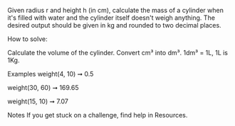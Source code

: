 Given radius r and height h (in cm), calculate the mass of a cylinder when it's filled with water and the cylinder itself doesn't weigh anything. The desired output should be given in kg and rounded to two decimal places.

How to solve:

Calculate the volume of the cylinder.
Convert cm³ into dm³.
1dm³ = 1L, 1L is 1Kg.

Examples
weight(4, 10) ➞ 0.5

weight(30, 60) ➞ 169.65

weight(15, 10) ➞ 7.07

Notes
If you get stuck on a challenge, find help in Resources.